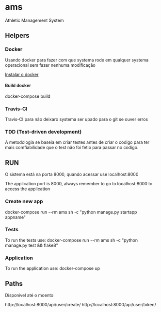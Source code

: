 # ams
Athletic Management System

## Helpers

### Docker
Usando docker para fazer com que systema rode em qualquer systema operacional sem fazer nenhuma modificação

[Instalar o docker](https://docs.docker.com/install/)

#### Build docker

docker-compose build

### Travis-CI
Travis-CI para não deixaro systema ser upado para o git se ouver erros

### TDD (Test-driven development)
A metodologia se baseia em criar testes antes de criar o codigo para ter mais comfiabilidade que o test não foi fetio para passar no codigo.

## RUN

O sistema está na porta 8000, quando acessar use localhost:8000

The application port is 8000, always remember to go to localhost:8000 to access the application

### Create new app

docker-compose run --rm ams sh -c "python manage.py startapp appname"

### Tests

To run the tests use:
docker-compose run --rm ams sh -c "python manage.py test && flake8"

### Application

To run the application use:
docker-compose up

## Paths

Disponivel até o moento

http://localhost:8000/api/user/create/
http://localhost:8000/api/user/token/
